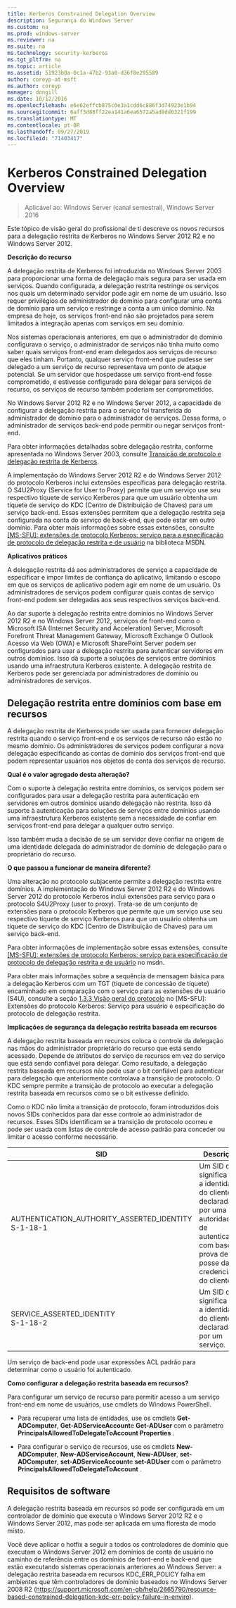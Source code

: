 ```yaml
---
title: Kerberos Constrained Delegation Overview
description: Segurança do Windows Server
ms.custom: na
ms.prod: windows-server
ms.reviewer: na
ms.suite: na
ms.technology: security-kerberos
ms.tgt_pltfrm: na
ms.topic: article
ms.assetid: 51923b0a-0c1a-47b2-93a0-d36f8e295589
author: coreyp-at-msft
ms.author: coreyp
manager: dongill
ms.date: 10/12/2016
ms.openlocfilehash: e6e62effcb875c0e3a1cdd6c886f3d74923e1b94
ms.sourcegitcommit: 6aff3d88ff22ea141a6ea6572a5ad8dd6321f199
ms.translationtype: MT
ms.contentlocale: pt-BR
ms.lasthandoff: 09/27/2019
ms.locfileid: "71403417"
---
```

# <a name="kerberos-constrained-delegation-overview"></a>Kerberos Constrained Delegation Overview

>Aplicável ao: Windows Server (canal semestral), Windows Server 2016

Este tópico de visão geral do profissional de ti descreve os novos recursos para a delegação restrita de Kerberos no Windows Server 2012 R2 e no Windows Server 2012.

**Descrição do recurso**

A delegação restrita de Kerberos foi introduzida no Windows Server 2003 para proporcionar uma forma de delegação mais segura para ser usada em serviços. Quando configurada, a delegação restrita restringe os serviços nos quais um determinado servidor pode agir em nome de um usuário. Isso requer privilégios de administrador de domínio para configurar uma conta de domínio para um serviço e restringe a conta a um único domínio. Na empresa de hoje, os serviços front-end não são projetados para serem limitados à integração apenas com serviços em seu domínio.

Nos sistemas operacionais anteriores, em que o administrador de domínio configurava o serviço, o administrador de serviços não tinha muito como saber quais serviços front-end eram delegados aos serviços de recurso que eles tinham. Portanto, qualquer serviço front-end que pudesse ser delegado a um serviço de recurso representava um ponto de ataque potencial. Se um servidor que hospedasse um serviço front-end fosse comprometido, e estivesse configurado para delegar para serviços de recurso, os serviços de recurso também poderiam ser comprometidos.

No Windows Server 2012 R2 e no Windows Server 2012, a capacidade de configurar a delegação restrita para o serviço foi transferida do administrador de domínio para o administrador de serviços. Dessa forma, o administrador de serviços back-end pode permitir ou negar serviços front-end.

Para obter informações detalhadas sobre delegação restrita, conforme apresentada no Windows Server 2003, consulte [Transição de protocolo e delegação restrita de Kerberos](https://technet.microsoft.com/library/cc739587(v=ws.10)).

A implementação do Windows Server 2012 R2 e do Windows Server 2012 do protocolo Kerberos inclui extensões específicas para delegação restrita.  O S4U2Proxy (Service for User to Proxy) permite que um serviço use seu respectivo tíquete de serviço Kerberos para que um usuário obtenha um tíquete de serviço do KDC (Centro de Distribuição de Chaves) para um serviço back-end. Essas extensões permitem que a delegação restrita seja configurada na conta do serviço de back-end, que pode estar em outro domínio. Para obter mais informações sobre essas extensões, consulte [\[MS-SFU\]: extensões de protocolo Kerberos: serviço para a especificação de protocolo de delegação restrita e de usuário](https://msdn.microsoft.com/library/cc246071(PROT.13).aspx) na biblioteca MSDN.

**Aplicativos práticos**

A delegação restrita dá aos administradores de serviço a capacidade de especificar e impor limites de confiança do aplicativo, limitando o escopo em que os serviços de aplicativo podem agir em nome de um usuário. Os administradores de serviços podem configurar quais contas de serviço front-end podem ser delegadas aos seus respectivos serviços back-end.

Ao dar suporte à delegação restrita entre domínios no Windows Server 2012 R2 e no Windows Server 2012, serviços de front-end como o Microsoft ISA (Internet Security and Acceleration) Server, Microsoft Forefront Threat Management Gateway, Microsoft Exchange O Outlook Acesso via Web (OWA) e Microsoft SharePoint Server podem ser configurados para usar a delegação restrita para autenticar servidores em outros domínios. Isso dá suporte a soluções de serviços entre domínios usando uma infraestrutura Kerberos existente. A delegação restrita de Kerberos pode ser gerenciada por administradores de domínio ou administradores de serviços.

## <a name="resource-based-constrained-delegation-across-domains"></a>Delegação restrita entre domínios com base em recursos

A delegação restrita de Kerberos pode ser usada para fornecer delegação restrita quando o serviço front-end e os serviços de recurso não estão no mesmo domínio. Os administradores de serviços podem configurar a nova delegação especificando as contas de domínio dos serviços front-end que podem representar usuários nos objetos de conta dos serviços de recurso.

**Qual é o valor agregado desta alteração?**

Com o suporte à delegação restrita entre domínios, os serviços podem ser configurados para usar a delegação restrita para autenticação em servidores em outros domínios usando delegação não restrita. Isso dá suporte à autenticação para soluções de serviços entre domínios usando uma infraestrutura Kerberos existente sem a necessidade de confiar em serviços front-end para delegar a qualquer outro serviço.

Isso também muda a decisão de se um servidor deve confiar na origem de uma identidade delegada do administrador de domínio de delegação para o proprietário do recurso.

**O que passou a funcionar de maneira diferente?**

Uma alteração no protocolo subjacente permite a delegação restrita entre domínios. A implementação do Windows Server 2012 R2 e do Windows Server 2012 do protocolo Kerberos inclui extensões para serviço para o protocolo S4U2Proxy (user to proxy). Trata-se de um conjunto de extensões para o protocolo Kerberos que permite que um serviço use seu respectivo tíquete de serviço Kerberos para que um usuário obtenha um tíquete de serviço do KDC (Centro de Distribuição de Chaves) para um serviço back-end.

Para obter informações de implementação sobre essas extensões, consulte [\[MS-SFU\]: extensões de protocolo Kerberos: serviço para especificação de protocolo de delegação restrita e de usuário](https://msdn.microsoft.com/library/cc246071(PROT.10).aspx) no msdn.

Para obter mais informações sobre a sequência de mensagem básica para a delegação Kerberos com um TGT (tíquete de concessão de tíquete) encaminhado em comparação com o serviço para as extensões de usuário (S4U), consulte a seção [1.3.3 Visão geral do protocolo](https://msdn.microsoft.com/library/cc246080(v=prot.10).aspx) no [MS-SFU]: Extensões do protocolo Kerberos: Serviço para usuário e especificação do protocolo de delegação restrita.

**Implicações de segurança da delegação restrita baseada em recursos**

A delegação restrita baseada em recursos coloca o controle da delegação nas mãos do administrador proprietário do recurso que está sendo acessado. Depende de atributos do serviço de recursos em vez do serviço que está sendo confiável para delegar. Como resultado, a delegação restrita baseada em recursos não pode usar o bit confiável para autenticar para delegação que anteriormente controlava a transição de protocolo. O KDC sempre permite a transição de protocolo ao executar a delegação restrita baseada em recursos como se o bit estivesse definido.

Como o KDC não limita a transição de protocolo, foram introduzidos dois novos SIDs conhecidos para dar esse controle ao administrador de recursos.  Esses SIDs identificam se a transição de protocolo ocorreu e pode ser usada com listas de controle de acesso padrão para conceder ou limitar o acesso conforme necessário.

|SID|Descrição|
|-------|--------|
|AUTHENTICATION_AUTHORITY_ASSERTED_IDENTITY<br />S-1-18-1|Um SID que significa que a identidade do cliente é declarada por uma autoridade de autenticação com base na prova de posse das credenciais do cliente.|
|SERVICE_ASSERTED_IDENTITY<br />S-1-18-2|Um SID que significa que a identidade do cliente é declarada por um serviço.|

Um serviço de back-end pode usar expressões ACL padrão para determinar como o usuário foi autenticado.

**Como configurar a delegação restrita baseada em recursos?**

Para configurar um serviço de recurso para permitir acesso a um serviço front-end em nome de usuários, use cmdlets do Windows PowerShell.

-   Para recuperar uma lista de entidades, use os cmdlets **Get-ADComputer**, **Get-ADServiceAccount**e **Get-ADUser** com o parâmetro **PrincipalsAllowedToDelegateToAccount Properties** .

-   Para configurar o serviço de recursos, use os cmdlets **New-ADComputer**, **New-ADServiceAccount**, **New-ADUser**, **set-ADComputer**, **set-ADServiceAccount**e **set-ADUser** com o parâmetro **PrincipalsAllowedToDelegateToAccount** .

## <a name="BKMK_SOFT"></a>Requisitos de software
A delegação restrita baseada em recursos só pode ser configurada em um controlador de domínio que executa o Windows Server 2012 R2 e o Windows Server 2012, mas pode ser aplicada em uma floresta de modo misto.

Você deve aplicar o hotfix a seguir a todos os controladores de domínio que executam o Windows Server 2012 em domínios de conta de usuário no caminho de referência entre os domínios de front-end e back-end que estão executando sistemas operacionais anteriores ao Windows Server: a delegação restrita baseada em recursos KDC_ERR_POLICY falha em ambientes que têm controladores de domínio baseados no Windows Server 2008 R2 (https://support.microsoft.com/en-gb/help/2665790/resource-based-constrained-delegation-kdc-err-policy-failure-in-enviro).
